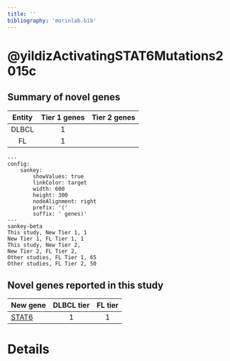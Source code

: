 ```yaml
---
title: ''
bibliography: 'morinlab.bib'
---
```


# @yildizActivatingSTAT6Mutations2015c
## Summary of novel genes

|Entity| Tier 1 genes| Tier 2 genes|
|:-:|:-:|:-:|
|DLBCL|1||
|FL|1||
```mermaid
---
config:
    sankey:
        showValues: true
        linkColor: target
        width: 600
        height: 300
        nodeAlignment: right
        prefix: '('
        suffix: ' genes)'
---
sankey-beta
This study, New Tier 1, 1
New Tier 1, FL Tier 1, 1
This study, New Tier 2, 
New Tier 2, FL Tier 2, 
Other studies, FL Tier 1, 65
Other studies, FL Tier 2, 50
```


## Novel genes reported in this study

|New gene|DLBCL tier|FL tier|
|:-|:-:|:-:|
|[STAT6](STAT6)|1 |1 |

# Details

